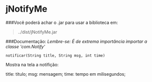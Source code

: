 # jNotifyMe

###Você poderá achar o .jar para usar a biblioteca em:
>../dist/jNotifyMe.jar

###Documentação:
*Lembre-se: É de extrema importância importar a classe 'com.Notify'*

```
notificar(String title, String msg, int time)
```
Mostra na tela a notifição:

title: titulo;
msg: mensagem;
time: tempo em milisegundos;